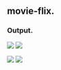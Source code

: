 
## movie-flix. 

### Output. 
<p float="left">
<img src="https://github.com/dipenpatel0017/movie-flix/assets/154975783/ac0ba040-d678-4780-ae67-5530d91191c4" />
<img src="https://github.com/dipenpatel0017/movie-flix/assets/154975783/0701bad4-ecb0-43bc-918b-50935dd0b63d" />  
</p>
<p float="left">
<img src="https://github.com/dipenpatel0017/movie-flix/assets/154975783/532d488a-4a63-43bf-b025-d95a3a4182c5" />
<img src="https://github.com/dipenpatel0017/movie-flix/assets/154975783/70b74b07-5bd6-4829-ad65-742520b0cfd7" />  
</p>

